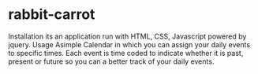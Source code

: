 # rabbit-carrot
Installation
its an application run with HTML, CSS, Javascript powered by jquery. 
Usage 
Asimple Calendar in which you can assign your daily events to specific times. Each event is time coded to indicate whether it is past, present or future so you can a better track of your daily events.
